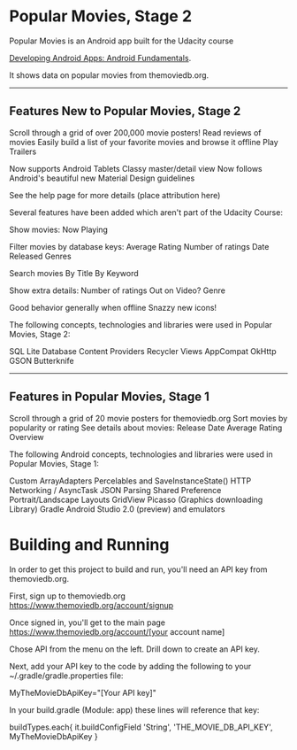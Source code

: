 Popular Movies, Stage 2
========================

Popular Movies is an Android app built for the Udacity course

   [Developing Android Apps: Android Fundamentals](https://www.udacity.com/course/ud853).

It shows data on popular movies from themoviedb.org.   

----------------------------------------
Features New to Popular Movies, Stage 2
----------------------------------------

Scroll through a grid of over 200,000 movie posters!
Read reviews of movies
Easily build a list of your favorite movies and browse it offline
Play Trailers

Now supports Android Tablets
    Classy master/detail view
Now follows Android's beautiful new Material Design guidelines

See the help page for more details
    (place attribution here)


Several features have been added which aren't part of the Udacity Course:

Show movies:
    Now Playing

Filter movies by database keys:
    Average Rating
    Number of ratings
    Date Released
    Genres

Search movies
    By Title
    By Keyword

Show extra details:
    Number of ratings
    Out on Video?
    Genre

Good behavior generally when offline
Snazzy new icons!

The following concepts, technologies and libraries were used in Popular Movies, Stage 2:

SQL Lite Database
Content Providers
Recycler Views
AppCompat
OkHttp
GSON
Butterknife

-----------------------------------
Features in Popular Movies, Stage 1
-----------------------------------

Scroll through a grid of 20 movie posters for themoviedb.org
Sort movies by popularity or rating
See details about movies:
    Release Date
    Average Rating
    Overview

The following Android concepts, technologies and libraries were used in Popular Movies, Stage 1:

Custom ArrayAdapters
Percelables and SaveInstanceState()
HTTP Networking / AsyncTask
JSON Parsing
Shared Preference
Portrait/Landscape Layouts
GridView
Picasso  (Graphics downloading Library)
Gradle
Android Studio 2.0 (preview) and emulators

Building and Running
=====================

In order to get this project  to build and run, you'll need an API key from themoviedb.org.   

First, sign up to themoviedb.org
https://www.themoviedb.org/account/signup

Once signed  in, you'll get to the main page
https://www.themoviedb.org/account/[your account name]

Chose API from the menu on the left.  Drill down to create an API key.   

Next, add  your API key to the code by adding the following to your ~/.gradle/gradle.properties file:
  
MyTheMovieDbApiKey="[Your API key]"

In your build.gradle  (Module: app) these lines will reference that key:

buildTypes.each{
     it.buildConfigField 'String', 'THE_MOVIE_DB_API_KEY', MyTheMovieDbApiKey
}






